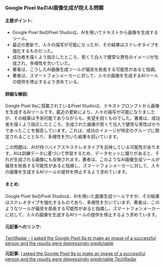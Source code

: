 ### Google Pixel 9aのAI画像生成が抱える問題

#### 主要ポイント:
- Google Pixel 9aのPixel Studioは、AIを用いてテキストから画像を生成するツール。
- 最近の更新で、人々の描写が可能になったが、その結果はステレオタイプを強化するものだった。
- 成功者を描くよう指示したところ、若くて白人で健常な男性のイメージが生成され、多様性を欠いていた。
- 著者は、こうしたAI画像生成ツールが偏見を助長する可能性があると指摘。
- 著者は、スマートフォンメーカーに対して、人々の画像を生成するAIツールの提供を停止するよう求めている。

#### 詳細な解説:
Google Pixel 9aに搭載されているPixel Studioは、テキストプロンプトから画像を生成するAIツールです。最近の更新により、人々の描写が可能になりましたが、その結果は予測可能でありながらも、失望を招くものでした。著者は、成功者を描くよう指示したところ、生成された画像が若くて白人で健常な男性ばかりであったことを報告しています。これは、成功のイメージが特定のグループに限定されることとなり、多様性を欠いた結果を招いています。

この問題は、AIが持つバイアスやステレオタイプを反映している可能性があります。AIは訓練データに基づいて学習するため、データセットに偏りがあると、それが生成される画像にも反映されます。著者は、このようなAI画像生成ツールが偏見を助長する可能性があると指摘し、スマートフォンメーカーに対して、人々の画像を生成するAIツールの提供を停止するよう求めています。

#### まとめ:
Google Pixel 9aのPixel Studioは、AIを用いた画像生成ツールですが、その結果はステレオタイプを強化するものであり、多様性を欠いています。著者は、このようなツールが偏見を助長する可能性があると指摘し、スマートフォンメーカーに対して、人々の画像を生成するAIツールの提供を停止するよう求めています。

#### 元記事へのリンク:
[TechRadar - I asked the Google Pixel 9a to make an image of a successful person and the results were depressingly predictable](https://www.techradar.com/opinion/i-asked-the-google-pixel-9a-to-make-an-image-of-a-successful-person-and-the-results-were-depressingly-predictable)

**元記事:** [I asked the Google Pixel 9a to make an image of a successful person and the results were depressingly predictable TechRadar](https://www.techradar.com/computing/artificial-intelligence/i-asked-the-google-pixel-9a-to-make-an-image-of-a-successful-person-and-the-results-were-depressingly-predictable)